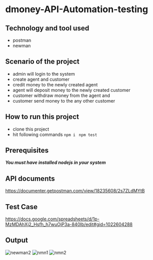 # dmoney-API-Automation-testing

## Technology and tool used
- postman
- newman

## Scenario of the project
- admin will login to the system
- create agent and customer
- credit money to the newly created agent
- agent will deposit money to the newly created customer
- customer withdraw money from the agent and
- customer send money to the any other customer

## How to run this project
- clone this project
- hit following commands
``` npm i ```
``` npm test```

## Prerequisites
***You must have installed nodejs in your system***

## API documents
https://documenter.getpostman.com/view/18235608/2s7ZLdMYtB

## Test Case
https://docs.google.com/spreadsheets/d/1p-MzMDAhXj2_Hsfh_h7wuOjP3a-840Ib/edit#gid=1022604288

## Output
![newman2](https://user-images.githubusercontent.com/93023509/191961085-8e9a40f8-8ced-445b-982f-219b1796dae1.PNG)
![nmn1](https://user-images.githubusercontent.com/93023509/191962287-3f2083cb-eb4e-43c4-997e-d4717cf34a95.PNG)
![nmn2](https://user-images.githubusercontent.com/93023509/191962311-1b8bfeb5-2880-454f-ac8c-4e9d4fb3f94e.PNG)



